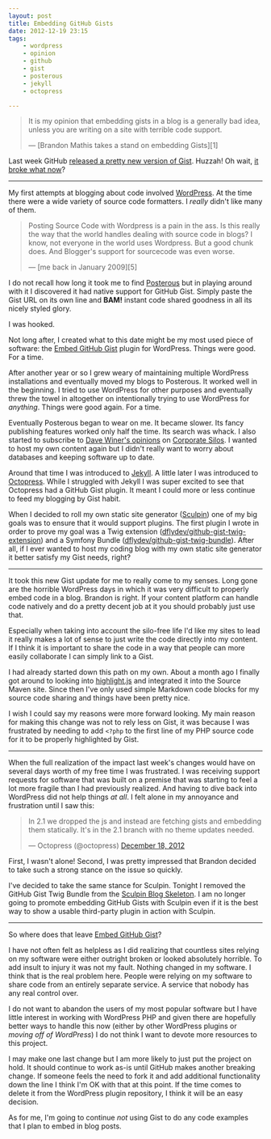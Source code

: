 ```yaml
---
layout: post
title: Embedding GitHub Gists
date: 2012-12-19 23:15
tags:
    - wordpress
    - opinion
    - github
    - gist
    - posterous
    - jekyll
    - octopress

---
```


> It is my opinion that embedding gists in a blog is a generally bad idea,
> unless you are writing on a site with terrible code support.
> <footer>— [Brandon Mathis takes a stand on embedding Gists][1]</footer>

Last week GitHub [released a pretty new version of Gist][2]. Huzzah! Oh wait,
[it broke what now][3]?

---

My first attempts at blogging about code involved [WordPress][4]. At the time
there were a wide variety of source code formatters. I *really* didn't like
many of them.

> Posting Source Code with Wordpress is a pain in the ass. Is this really the
> way that the world handles dealing with source code in blogs? I know, not
> everyone in the world uses Wordpress. But a good chunk does. And Blogger's
> support for sourcecode was even worse.
> <footer>— [me back in January 2009][5]</footer>

I do not recall how long it took me to find [Posterous][6] but in playing around
with it I discovered it had native support for GitHub Gist. Simply paste the
Gist URL on its own line and **BAM!** instant code shared goodness in all its
nicely styled glory.

I was hooked.

Not long after, I created what to this date might be my most used piece of
software: the [Embed GitHub Gist][7] plugin for WordPress. Things were good.
For a time.

After another year or so I grew weary of maintaining multiple WordPress installations
and eventually moved my blogs to Posterous. It worked well in the beginning. I tried
to use WordPress for other purposes and eventually threw the towel in altogether
on intentionally trying to use WordPress for *anything*. Things were good again.
For a time.

Eventually Posterous began to wear on me. It became slower. Its fancy publishing
features worked only half the time. Its search was whack. I also started to subscribe
to [Dave Winer's opinions][8] on [Corporate Silos][9]. I wanted to host my own content
again but I didn't really want to worry about databases and keeping software up to date.

Around that time I was introduced to [Jekyll][10]. A little later I was introduced
to [Octopress][11]. While I struggled with Jekyll I was super excited to see that
Octopress had a GitHub Gist plugin. It meant I could more or less continue to feed my
blogging by Gist habit.

When I decided to roll my own static site generator ([Sculpin][12]) one of my big
goals was to ensure that it would support plugins. The first plugin I wrote in order
to prove my goal was a Twig extension ([dflydev/github-gist-twig-extension][13])
and a Symfony Bundle ([dflydev/github-gist-twig-bundle][14]). After all, if
I ever wanted to host my coding blog with my own static site generator it
better satisfy my Gist needs, right?

---

It took this new Gist update for me to really come to my senses. Long gone
are the horrible WordPress days in which it was very difficult to properly
embed code in a blog. Brandon is right. If your content platform can handle
code natively and do a pretty decent job at it you should probably just use
that.

Especially when taking into account the silo-free life I'd like my sites to
lead it really makes a lot of sense to just write the code directly into
my content. If I think it is important to share the code in a way that people
can more easily collaborate I can simply link to a Gist.

I had already started down this path on my own. About a month ago I finally
got around to looking into [highlight.js][15] and integrated it into the
Source Maven site. Since then I've only used simple Markdown code blocks
for my source code sharing and things have been pretty nice.

I wish I could say my reasons were more forward looking. My main reason for
making this change was not to rely less on Gist, it was because I was frustrated
by needing to add `<?php` to the first line of my PHP source code for it to be
properly highlighted by Gist.

---

When the full realization of the impact last week's changes would have on
several days worth of my free time I was frustrated. I was receiving support
requests for software that was built on a premise that was starting to feel a
lot more fragile than I had previously realized. And having to dive back into
WordPress did not help things *at all*. I felt alone in my annoyance and
frustration until I saw this:

<blockquote class="twitter-tweet"><p>In 2.1 we dropped the js and instead are fetching gists and embedding them statically. It's in the 2.1 branch with no theme updates needed.</p>&mdash; Octopress (@octopress) <a href="https://twitter.com/octopress/status/281093876993912833" data-datetime="2012-12-18T17:49:37+00:00">December 18, 2012</a></blockquote>
<script async src="//platform.twitter.com/widgets.js" charset="utf-8"></script>

First, I wasn't alone! Second, I was pretty impressed that Brandon decided to
take such a strong stance on the issue so quickly.

I've decided to take the same stance for Sculpin. Tonight I removed the GitHub Gist Twig
Bundle from the [Sculpin Blog Skeleton][16]. I am no longer going to promote embedding
GitHub Gists with Sculpin even if it is the best way to show a usable third-party plugin
in action with Sculpin.

---

So where does that leave [Embed GitHub Gist][7]?

I have not often felt as helpless as I did realizing that countless sites relying
on my software were either outright broken or looked absolutely horrible. To add insult
to injury it was not my fault. Nothing changed in my software. I think that is the real
problem here. People were relying on my software to share code from an entirely separate
service. A service that nobody has any real control over.

I do not want to abandon the users of my most popular software but I have little
interest in working with WordPress PHP and given there are hopefully better ways to
handle this now (either by other WordPress plugins or *moving off of WordPress*)
I do not think I want to devote more resources to this project.

I may make one last change but I am more likely to just put the project on hold. It
should continue to work as-is until GitHub makes another breaking change. If someone
feels the need to fork it and add additional functionality down the line I think I'm
OK with that at this point. If the time comes to delete it from the WordPress plugin
repository, I think it will be an easy decision.

As for me, I'm going to continue *not* using Gist to do any code examples that
I plan to embed in blog posts.

[1]: https://twitter.com/imathis/status/281095032038113280
[2]: https://github.com/blog/1276-welcome-to-a-new-gist
[3]: http://wordpress.org/support/plugin/embed-github-gist
[4]: http://wordpress.org/
[5]: http://blog.srcmvn.com/wordpress-and-posting-source-code
[6]: https://posterous.com/
[7]: http://wordpress.org/extend/plugins/embed-github-gist/
[8]: http://scripting.com/stories/2011/09/16/corporateBloggingSilos.html
[9]: http://scripting.com/stories/2011/02/14/corporateBloggingSilosInTh.html
[10]: https://github.com/mojombo/jekyll
[11]: http://octopress.org/
[12]: http://sculpin.io
[13]: https://github.com/dflydev/dflydev-github-gist-twig-extension
[14]: https://github.com/dflydev/dflydev-github-gist-twig-bundle
[15]: http://softwaremaniacs.org/soft/highlight/en/
[16]: https://github.com/sculpin/sculpin-blog-skeleton